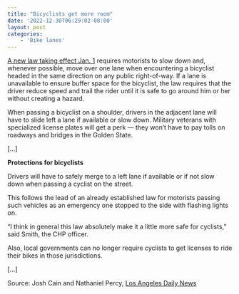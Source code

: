 ```yaml
---
title: "Bicyclists get more room"
date: '2022-12-30T06:29:02-08:00'
layout: post
categories:
    - 'Bike lanes'
---
```


[A new law taking effect Jan. 1](https://www.hdcycling.org/2023/01/the-omnibike-bill/) requires motorists to slow down and, whenever possible, move over one lane when encountering a bicyclist headed in the same direction on any public right-of-way. If a lane is unavailable to ensure buffer space for the bicyclist, the law requires that the driver reduce speed and trail the rider until it is safe to go around him or her without creating a hazard.

When passing a bicyclist on a shoulder, drivers in the adjacent lane will have to slide left a lane if available or slow down. Military veterans with specialized license plates will get a perk — they won’t have to pay tolls on roadways and bridges in the Golden State.

\[…\]

**Protections for bicyclists**

Drivers will have to safely merge to a left lane if available or if not slow down when passing a cyclist on the street.

This follows the lead of an already established law for motorists passing such vehicles as an emergency one stopped to the side with flashing lights on.

“I think in general this law absolutely make it a little more safe for cyclists,” said Smith, the CHP officer.

Also, local governments can no longer require cyclists to get licenses to ride their bikes in those jurisdictions.

\[…\]

Source: Josh Cain and Nathaniel Percy, [Los Angeles Daily News](https://www.dailynews.com/2022/12/30/bicyclists-get-more-room-vets-get-a-break-on-tolls-and-cops-get-a-law-to-fight-reckless-driving/)